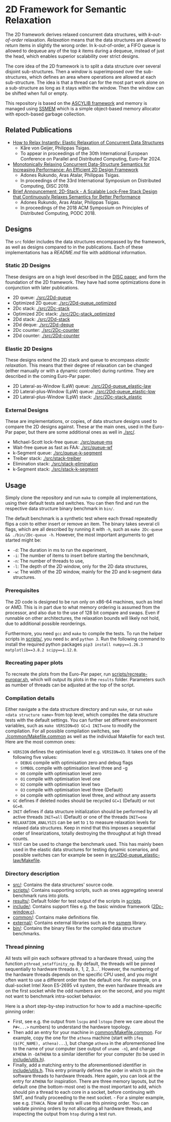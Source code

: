 # 2D Framework for Semantic Relaxation

The 2D framework derives relaxed concurrent data structures, with *k-out-of-order* relaxation. *Relaxation* means that the data structures are allowed to return items in slightly the wrong order. In k-out-of-order, a FIFO queue is allowed to dequeue any of the top *k* items during a dequeue, instead of just the head, which enables superior scalability over strict designs.

The core idea of the 2D framework is to split a data structure over several disjoint sub-structures. Then a *window* is superimposed over the sub-structures, which defines an area where operations are allowed at each sub-structure. The idea is that a thread can for the most part work alone on a sub-structure as long as it stays within the window. Then the window can be shifted when full or empty.

This repository is based on the [ASCYLIB framework](https://github.com/LPD-EPFL/ASCYLIB) and memory is managed using [SSMEM](https://github.com/LPD-EPFL/ssmem) which is a simple object-based memory allocator with epoch-based garbage collection.

## Related Publications
* [How to Relax Instantly: Elastic Relaxation of Concurrent Data Structures](https://arxiv.org/abs/2403.13644)
  * Kåre von Geijer, Philippas Tsigas.
  * To appear in proceedings of the 30th International European Conference on Parallel and Distributed Computing, Euro-Par 2024.
* [Monotonically Relaxing Concurrent Data-Structure Semantics for Increasing Performance: An Efficient 2D Design Framework](https://doi.org/10.4230/LIPIcs.DISC.2019.31)
  * Adones Rukundo, Aras Atalar, Philippas Tsigas.
  * In proceedings of the 33rd International Symposium on Distributed Computing, DISC 2019.
* [Brief Announcement: 2D-Stack - A Scalable Lock-Free Stack Design that Continuously Relaxes Semantics for Better Performance](https://doi.org/10.1145/3212734.3212794)
  * Adones Rukundo, Aras Atalar, Philippas Tsigas.
  * In proceedings of the 2018 ACM Symposium on Principles of Distributed Computing, PODC 2018.

## Designs

The `src` folder includes the data structures encompassed by the framework, as well as designs compared to in the publications. Each of these implementations has a _README.md_ file with additional information.

### Static 2D Designs

These designs are on a high level described in the [DISC paper](https://doi.org/10.4230/LIPIcs.DISC.2019.31), and form the foundation of the 2D framework. They have had some optimizations done in conjunction with later publications.
- 2D queue: [./src/2Dd-queue](./src/2Dd-queue)
- Optimized 2D queue: [./src/2Dd-queue_optimized](./src/2Dd-queue_optimized)
- 2Dc stack: [./src/2Dc-stack](./src/2Dc-stack)
- Optimized 2Dc stack: [./src/2Dc-stack_optimized](./src/2Dc-stack_optimized)
- 2Dd stack: [./src/2Dd-stack](./src/2Dd-stack)
- 2Dd deque: [./src/2Dd-deque](./src/2Dd-deque)
- 2Dc counter: [./src/2Dc-counter](./src/2Dc-counter)
- 2Dd counter: [./src/2Dd-counter](./src/2Dd-counter)

### Elastic 2D Designs

These designs extend the 2D stack and queue to encompass _elastic relaxation_. This means that their degree of relaxation can be changed (either manually or with a dynamic controller) during runtime. They are described in the coming Euro-Par paper.
- 2D Lateral-as-Window (LaW) queue: [./src/2Dd-queue_elastic-law](./src/2Dd-queue_elastic-law)
- 2D Lateral-plus-Window (LpW) queue: [./src/2Dd-queue_elastic-lpw](./src/2Dd-queue_elastic-lpw)
- 2D Lateral-plus-Window (LpW) stack: [./src/2Dc-stack_elastic](./src/2Dc-stack_elastic)

### External Designs

These are implementations, or copies, of data structure designs used to compare the 2D designs against. These ar the main ones, used in the Euro-Par paper, but there are some additional ones as well in [./src/](./src/).
- Michael-Scott lock-free queue: [./src/queue-ms](./src/queue-ms/)
- Wait-free queue as fast as FAA: [./src/queue-wf](./src/queue-wf/)
- k-Segment queue: [./src/queue-k-segment](./src/queue-k-segment/)
- Treiber stack: [./src/stack-treiber](./src/stack-treiber/)
- Elimination stack: [./src/stack-elimination](./src/stack-elimination/)
- k-Segment stack: [./src/stack-k-segment](./src/stack-k-segment/)

## Usage

Simply clone the repository and run `make` to compile all implementations, using their default tests and switches. You can then find and run the respective data structure binary benchmark in `bin/`.

The default benchmark is a synthetic test where each thread repeatedly flips a coin to either insert or remove an item. The binary takes several cli flags, which are all described by running it with `-h`, such as `make 2Dc-queue && ./bin/2Dc-queue -h`. However, the most important arguments to get started might be:
- `-d`: The duration in ms to run the experiment,
- `-i`: The number of items to insert before starting the benchmark,
- `-n`: The number of threads to use,
- `-l`: The depth of the 2D window, only for the 2D data structures,
- `-w`: The width of the 2D window, mainly for the 2D and k-segment data structures.

### Prerequisites
The 2D code is designed to be run only on x86-64 machines, such as Intel or AMD. This is in part due to what memory ordering is assumed from the processor, and also due to the use of 128 bit compare and swaps. Even if runnable on other architectures, the relaxation bounds will likely not hold, due to additional possible reorderings.

Furthermore, you need `gcc` and `make` to compile the tests. To run the helper scripts in [scripts/](./scripts/), you need `bc` and `python 3`. Run the following command to install the required python packages `pip3 install numpy==1.26.3 matplotlib==3.8.2 scipy==1.12.0`.

### Recreating paper plots

To recreate the plots from the Euro-Par paper, run [scripts/recreate-europar.sh](./scripts/recreate-europar.sh), which will output its plots in the  ``results`` folder. Parameters such as number of threads can be adjusted at the top of the script.

### Compilation details
Either navigate a the data structure directory and run `make`, or run `make <data structure name>` from top level, which compiles the data structure tests with the default settings. You can further set different environment variables, such as `make VERSION=O3 GC=1 INIT=one` to modify the compilation. For all possible compilation switches, see [./common/Makefile.common](./common/Makefile.common) as well as the individual Makefile for each test. Here are the most common ones:
* `VERSION` defines the optimisation level e.g. `VERSION=O3`. It takes one of the following five values:
  * `DEBUG` compile with optimisation zero and debug flags
  * `SYMBOL` compile with optimisation level three and -g
  *  `O0` compile with optimisation level zero
  *  `O1` compile with optimisation level one
  *  `O2` compile with optimisation level two
  *  `O3` compile with optimisation level three (Default)
  *  `O4` compile with optimisation level three, and without any asserts
*  `GC` defines if deleted nodes should be recycled `GC=1` (Default) or not `GC=0`.
*  `INIT` defines if data structure initialization should be performed by all active threads `INIT=all` (Default) or one of the threads `INIT=one`
* `RELAXATION_ANALYSIS` can be set to `1` to measure relaxation levels for relaxed data structures. Keep in mind that this imposes a sequential order of linearizations, totally destroying the throughput at high thread counts.
* `TEST` can be used to change the benchmark used. This has mainly been used in the elastic data structures for testing dynamic scenarios, and possible switches can for example be seen in [src/2Dd-queue_elastic-law/Makefile](./src/2Dd-queue_elastic-law/Makefile).

### Directory description
* [src/](./src/): Contains the data structures' source code.
* [scripts/](./scripts/): Contains supporting scripts, such as ones aggregating several benchmark runs into plots.
* [results/](./results/): Default folder for test output of the scripts in [scripts](./scripts/).
* [include/](./include/): Contains support files e.g. the basic window framework ([2Dc-window.c](./include/2Dc-window.c)).
* [common/](./common/): Contains make definitions file.
* [external/](./external/): Contains external libraries such as the [ssmem](https://github.com/LPD-EPFL/ssmem) library.
* [bin/](./bin/): Contains the binary files for the compiled data structure benchmarks.

### Thread pinning
All tests will pin each software pthread to a hardware thread, using the function `pthread_setaffinity_np`. By default, the threads will be pinned sequentially to hardware threads `0,` 1, 2, 3...`. However, the numbering of the hardware threads depends on the specific CPU used, and you might often want to use a different order than the default one. For example, on a dual-socket Intel Xeon E5-2695 v4 system, the even hardware threads are on the first socket while the odd numbers are on the second, and you might not want to benchmark intra-socket behavior.

Here is a short step-by-step instruction for how to add a machine-specific pinning order:
- First, see e.g. the output from `lscpu` and `lstopo` (here we care about the `P#<...>` numbers) to understand the hardware topology.
- Then add an entry for your machine in [common/Makefile.common](./common/Makefile.common). For example, copy the one for the `athena` machine (start with `ifeq ($(PC_NAME), athena)...`), but change `athena` in the aforementioned line to the name of your computer (see output of `uname -n`), and change `ATHENA` in `-DATHENA` to a similar identifier for your computer (to be used in [include/utils.h](./include/utils.h)).
- Finally, add a matching entry to the aforementioned identifier in [include/utils.h](./include/utils.h). This entry primarily defines the order in which to pin the software threads to hardware threads. Here again, you can look at the entry for `ATHENA` for inspiration. There are three memory layouts, but the default one (the bottom-most one) is the most important to add, which should pin a thread to each core in a socket, before continuing with SMT, and finally proceeding to the next socket.
      - For a simpler example, see e.g. `ITHACA`.
Now all tests will use this pinning order. You can validate pinning orders by not allocating all hardware threads, and inspecting the output from `htop` during a test run.


